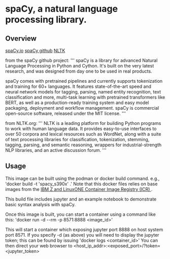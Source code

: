 <!-- This should be the location of the title of the repository, normally the short name -->
# spaCy, a natural language processing library.

## Overview

[spaCy.io](https://spacy.io/)
[spaCy github](https://github.com/explosion/spaCy)
[NLTK](https://github.com/nltk/nltk)

from the spaCy github project:
'''
spaCy is a library for advanced Natural Language Processing in Python and Cython. It's built on the very latest research, and was designed from day one to be used in real products.

spaCy comes with pretrained pipelines and currently supports tokenization and training for 60+ languages. It features state-of-the-art speed and neural network models for tagging, parsing, named entity recognition, text classification and more, multi-task learning with pretrained transformers like BERT, as well as a production-ready training system and easy model packaging, deployment and workflow management. spaCy is commercial open-source software, released under the MIT license.
'''

from NLTK.org:
'''
NLTK is a leading platform for building Python programs to work with human language data. It provides easy-to-use interfaces to over 50 corpora and lexical resources such as WordNet, along with a suite of text processing libraries for classification, tokenization, stemming, tagging, parsing, and semantic reasoning, wrappers for industrial-strength NLP libraries, and an active discussion forum.
'''

## Usage

This image can be built using the podman or docker build command.  e.g., 'docker build -t 'spacy_s390x' .' 
Note that this docker files relies on base images from the [IBM Z and LinuxONE Container Image Registry (ICR) ](https://ibm.github.io/ibm-z-oss-hub/main/main.html). 

This build file includes jupyter and an example notebook to demonstrate basic syntax analysis with spaCy. 

Once this image is built, you can start a container using a command like this:
'docker run -d --rm -p 8571:8888 <image_id>' 

This will start a container which exposing jupyter port 8888 on host system port 8571. 
If you specify -d (as above) you will need to display the jupyter token; this can be found by issuing 'docker logs <container_id>' 
You can then direct your web browser to <host_ip_addr>:<exposed_port>/?token=<jupyter_token>